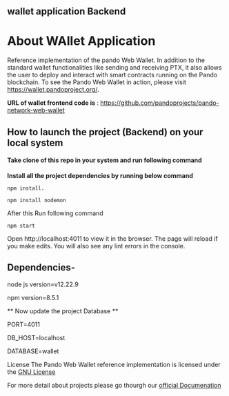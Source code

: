# 

## wallet application Backend

# About WAllet Application

Reference implementation of the pando Web Wallet. In addition to the standard wallet functionalities like sending and receiving PTX, it also allows the user to deploy and interact with smart contracts running on the Pando blockchain. To see the Pando Web Wallet in action, please visit https://wallet.pandoproject.org/.


**URL of wallet frontend code is** : https://github.com/pandoprojects/pando-network-web-wallet

## How to launch the project (Backend) on your local system

#### Take clone of this repo in your system and run following command

**Install all the project dependencies by running below command**

```
npm install.

```

```
npm install nodemon
```

After this Run following command

```
npm start
```
Open http://localhost:4011 to view it in the browser.
The page will reload if you make edits.
You will also see any lint errors in the console.


## Dependencies-

node js version=v12.22.9

npm version=8.5.1

** Now update the  project Database **

PORT=4011


DB_HOST=localhost


DATABASE=wallet


License
The Pando Web Wallet reference implementation is licensed under the [GNU License](https://github.com/pandoprojects/pando-wallet-node-backend/blob/main/LICENSE)



For more detail about projects please go thourgh our [official Documenation](https://docs.pandoproject.org/) 

